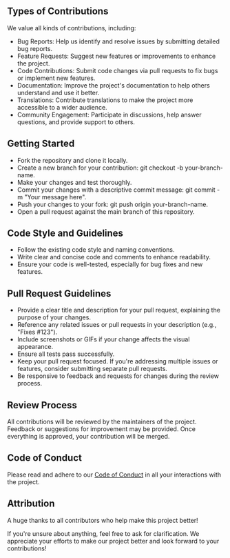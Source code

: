 ## Types of Contributions
We value all kinds of contributions, including:

* Bug Reports: Help us identify and resolve issues by submitting detailed bug reports.
* Feature Requests: Suggest new features or improvements to enhance the project.
* Code Contributions: Submit code changes via pull requests to fix bugs or implement new features.
* Documentation: Improve the project's documentation to help others understand and use it better.
* Translations: Contribute translations to make the project more accessible to a wider audience.
* Community Engagement: Participate in discussions, help answer questions, and provide support to others.

## Getting Started
* Fork the repository and clone it locally.
* Create a new branch for your contribution: git checkout -b your-branch-name.
* Make your changes and test thoroughly.
* Commit your changes with a descriptive commit message: git commit -m "Your message here".
* Push your changes to your fork: git push origin your-branch-name.
* Open a pull request against the main branch of this repository.

## Code Style and Guidelines
* Follow the existing code style and naming conventions.
* Write clear and concise code and comments to enhance readability.
* Ensure your code is well-tested, especially for bug fixes and new features.

## Pull Request Guidelines
* Provide a clear title and description for your pull request, explaining the purpose of your changes.
* Reference any related issues or pull requests in your description (e.g., "Fixes #123").
* Include screenshots or GIFs if your change affects the visual appearance.
* Ensure all tests pass successfully.
* Keep your pull request focused. If you're addressing multiple issues or features, consider submitting separate pull requests.
* Be responsive to feedback and requests for changes during the review process.

## Review Process
All contributions will be reviewed by the maintainers of the project. Feedback or suggestions for improvement may be
provided. Once everything is approved, your contribution will be merged.

## Code of Conduct
Please read and adhere to our [Code of Conduct](code-of-conduct.md) in all your interactions with the project.

## Attribution
A huge thanks to all contributors who help make this project better!

If you're unsure about anything, feel free to ask for clarification. We appreciate your efforts to make our project
better and look forward to your contributions!